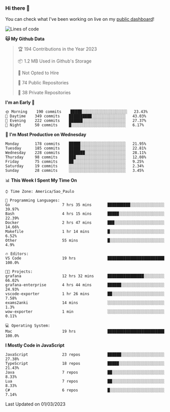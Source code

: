 ### Hi there 👋

<!--
**guicaulada/guicaulada** is a ✨ _special_ ✨ repository because its `README.md` (this file) appears on your GitHub profile.

Here are some ideas to get you started:

- 🔭 I’m currently working on ...
- 🌱 I’m currently learning ...
- 👯 I’m looking to collaborate on ...
- 🤔 I’m looking for help with ...
- 💬 Ask me about ...
- 📫 How to reach me: ...
- 😄 Pronouns: ...
- ⚡ Fun fact: ...
-->

You can check what I've been working on live on my [public dashboard](https://guicaulada.grafana.net/public-dashboards/7b7f644500ec4e6cb5d7a4e7b5ed0dab)!

<!--START_SECTION:waka-->
![Lines of code](https://img.shields.io/badge/From%20Hello%20World%20I%27ve%20Written-2.6%20million%20lines%20of%20code-blue)

**🐱 My Github Data** 

> 🏆 194 Contributions in the Year 2023
 > 
> 📦 1.2 MB Used in Github's Storage 
 > 
> 🚫 Not Opted to Hire
 > 
> 📜 74 Public Repositories 
 > 
> 🔑 38 Private Repositories  
 > 
**I'm an Early 🐤** 

```text
🌞 Morning    190 commits    █████░░░░░░░░░░░░░░░░░░░░   23.43% 
🌆 Daytime    349 commits    ██████████░░░░░░░░░░░░░░░   43.03% 
🌃 Evening    222 commits    ██████░░░░░░░░░░░░░░░░░░░   27.37% 
🌙 Night      50 commits     █░░░░░░░░░░░░░░░░░░░░░░░░   6.17%

```
📅 **I'm Most Productive on Wednesday** 

```text
Monday       178 commits    █████░░░░░░░░░░░░░░░░░░░░   21.95% 
Tuesday      185 commits    █████░░░░░░░░░░░░░░░░░░░░   22.81% 
Wednesday    228 commits    ███████░░░░░░░░░░░░░░░░░░   28.11% 
Thursday     98 commits     ███░░░░░░░░░░░░░░░░░░░░░░   12.08% 
Friday       75 commits     ██░░░░░░░░░░░░░░░░░░░░░░░   9.25% 
Saturday     19 commits     ░░░░░░░░░░░░░░░░░░░░░░░░░   2.34% 
Sunday       28 commits     ░░░░░░░░░░░░░░░░░░░░░░░░░   3.45%

```


📊 **This Week I Spent My Time On** 

```text
⌚︎ Time Zone: America/Sao_Paulo

💬 Programming Languages: 
Go                       7 hrs 35 mins       ██████████░░░░░░░░░░░░░░░   39.97% 
Bash                     4 hrs 15 mins       █████░░░░░░░░░░░░░░░░░░░░   22.39% 
Docker                   2 hrs 47 mins       ███░░░░░░░░░░░░░░░░░░░░░░   14.66% 
Makefile                 1 hr 14 mins        █░░░░░░░░░░░░░░░░░░░░░░░░   6.52% 
Other                    55 mins             █░░░░░░░░░░░░░░░░░░░░░░░░   4.9%

🔥 Editors: 
VS Code                  19 hrs              █████████████████████████   100.0%

🐱‍💻 Projects: 
grafana                  12 hrs 32 mins      ████████████████░░░░░░░░░   66.02% 
grafana-enterprise       4 hrs 44 mins       ██████░░░░░░░░░░░░░░░░░░░   24.93% 
vscode-exporter          1 hr 26 mins        ██░░░░░░░░░░░░░░░░░░░░░░░   7.58% 
exams2anki               14 mins             ░░░░░░░░░░░░░░░░░░░░░░░░░   1.3% 
wow-exporter             1 min               ░░░░░░░░░░░░░░░░░░░░░░░░░   0.11%

💻 Operating System: 
Mac                      19 hrs              █████████████████████████   100.0%

```

**I Mostly Code in JavaScript** 

```text
JavaScript               23 repos            ██████░░░░░░░░░░░░░░░░░░░   27.38% 
TypeScript               18 repos            █████░░░░░░░░░░░░░░░░░░░░   21.43% 
Java                     7 repos             ██░░░░░░░░░░░░░░░░░░░░░░░   8.33% 
Lua                      7 repos             ██░░░░░░░░░░░░░░░░░░░░░░░   8.33% 
C#                       6 repos             █░░░░░░░░░░░░░░░░░░░░░░░░   7.14%

```



 Last Updated on 01/03/2023
<!--END_SECTION:waka-->
